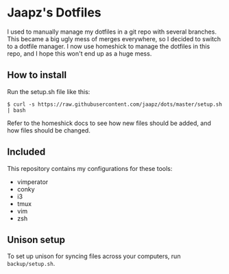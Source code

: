 Jaapz's Dotfiles
================

I used to manually manage my dotfiles in a git repo with several branches. This
became a big ugly mess of merges everywhere, so I decided to switch to a
dotfile manager. I now use homeshick to manage the dotfiles in this repo, and I
hope this won't end up as a huge mess.

How to install
--------------

Run the setup.sh file like this:

    $ curl -s https://raw.githubusercontent.com/jaapz/dots/master/setup.sh | bash

Refer to the homeshick docs to see how new files should be added, and how files
should be changed.

Included
--------

This repository contains my configurations for these tools:

 * vimperator
 * conky
 * i3
 * tmux
 * vim
 * zsh

Unison setup
------------

To set up unison for syncing files across your computers, run
`backup/setup.sh`.
